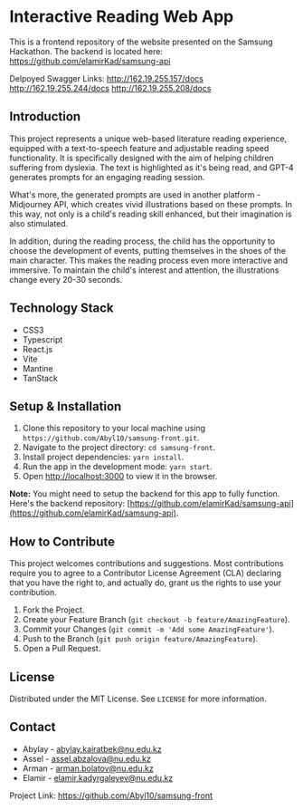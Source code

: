 
# Interactive Reading Web App

This is a frontend repository of the website presented on the Samsung Hackathon.
The backend is located here: https://github.com/elamirKad/samsung-api 

Delpoyed Swagger Links:
http://162.19.255.157/docs
http://162.19.255.244/docs
http://162.19.255.208/docs




## Introduction
This project represents a unique web-based literature reading experience, equipped with a text-to-speech feature and adjustable reading speed functionality. It is specifically designed with the aim of helping children suffering from dyslexia. The text is highlighted as it's being read, and GPT-4 generates prompts for an engaging reading session.

What's more, the generated prompts are used in another platform - Midjourney API, which creates vivid illustrations based on these prompts. In this way, not only is a child's reading skill enhanced, but their imagination is also stimulated.

In addition, during the reading process, the child has the opportunity to choose the development of events, putting themselves in the shoes of the main character. This makes the reading process even more interactive and immersive. To maintain the child's interest and attention, the illustrations change every 20-30 seconds.

## Technology Stack
* CSS3
* Typescript
* React.js
* Vite
* Mantine
* TanStack

## Setup & Installation
1. Clone this repository to your local machine using `https://github.com/Abyl10/samsung-front.git`.
2. Navigate to the project directory: `cd samsung-front`.
3. Install project dependencies: `yarn install`.
4. Run the app in the development mode: `yarn start`.
5. Open [http://localhost:3000](http://localhost:3000) to view it in the browser.

**Note:** You might need to setup the backend for this app to fully function. Here's the backend repository: [https://github.com/elamirKad/samsung-api](https://github.com/elamirKad/samsung-api).

## How to Contribute
This project welcomes contributions and suggestions. Most contributions require you to agree to a Contributor License Agreement (CLA) declaring that you have the right to, and actually do, grant us the rights to use your contribution.

1. Fork the Project.
2. Create your Feature Branch (`git checkout -b feature/AmazingFeature`).
3. Commit your Changes (`git commit -m 'Add some AmazingFeature'`).
4. Push to the Branch (`git push origin feature/AmazingFeature`).
5. Open a Pull Request.

## License
Distributed under the MIT License. See `LICENSE` for more information.

## Contact
* Abylay - abylay.kairatbek@nu.edu.kz
* Assel - assel.abzalova@nu.edu.kz
* Arman - arman.bolatov@nu.edu.kz
* Elamir - elamir.kadyrgaleyev@nu.edu.kz

Project Link: https://github.com/Abyl10/samsung-front 
